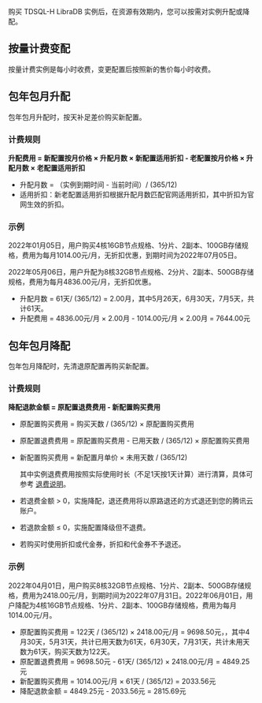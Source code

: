 购买 TDSQL-H LibraDB 实例后，在资源有效期内，您可以按需对实例升配或降配。

## 按量计费变配
按量计费实例是每小时收费，变更配置后按照新的售价每小时收费。 

## 包年包月升配
包年包月升配时，按天补足差价购买新配置。

### 计费规则

**升配费用 = 新配置按月价格 × 升配月数 × 新配置适用折扣 - 老配置按月价格 × 升配月数 × 老配置适用折扣**

- 升配月数 = （实例到期时间 - 当前时间）/ (365/12)
- 适用折扣：新老配置适用折扣根据升配月数匹配官网适用折扣，其中折扣为官网生效的折扣。

### 示例
2022年01月05日，用户购买4核16GB节点规格、1分片、2副本、100GB存储规格，费用为每月1014.00元/月，无折扣优惠，到期时间为2022年07月05日。

2022年05月06日，用户升配为8核32GB节点规格、2分片、2副本、500GB存储规格，费用为每月4836.00元/月，无折扣优惠。

- 升配月数 = 61天/ (365/12) = 2.00月，其中5月26天，6月30天，7月5天，共计61天。
- 升配费用 = 4836.00元/月 × 2.00月 - 1014.00元/月 × 2.00月 = 7644.00元

## 包年包月降配
包年包月降配时，先清退原配置再购买新配置。

### 计费规则

**降配退款金额 = 原配置退费费用 - 新配置购买费用**

- 原配置购买费用 = 购买天数 / (365/12)   × 原配置购买费用

- 原配置退费费用 = 原配置购买费用  - 已用天数 / (365/12)   × 原配置购买费用

- 新配置购买费用 = 新配置月单价 × 未用天数 / (365/12)  

  其中实例退费费用按照实际使用时长（不足1天按1天计算）进行清算，具体可参考 <a href="https://cloud.tencent.com/document/product/1488/63543" target="_blank">退费说明</a>。

 - 若退费金额 > 0，实施降配，退还费用将以原路退还的方式退还到您的腾讯云账户。

 - 若退款金额 ≤ 0，实施配置降级但不退费。

 - 若购买时使用折扣或代金券，折扣和代金券不予退还。

### 示例
2022年04月01日，用户购买8核32GB节点规格、1分片、2副本、500GB存储规格，费用为2418.00元/月，到期时间为2022年07月31日。2022年06月01日，用户降配为4核16GB节点规格、1分片、2副本、100GB存储规格，费用为每月1014.00元/月。

- 原配置购买费用 = 122天 / (365/12)  × 2418.00元/月 = 9698.50元，，其中4月30天，5月31天，共计已用天数为61天，6月30天，7月31天，共计未用天数为61天，购买天数为122天。
- 原配置退费费用 = 9698.50元  -  61天/ (365/12)  × 2418.00元/月 = 4849.25元
- 新配置购买费用 = 1014.00元/月 × 61天 / (365/12)  = 2033.56元
- 降配退款金额 = 4849.25元 - 2033.56元 = 2815.69元


